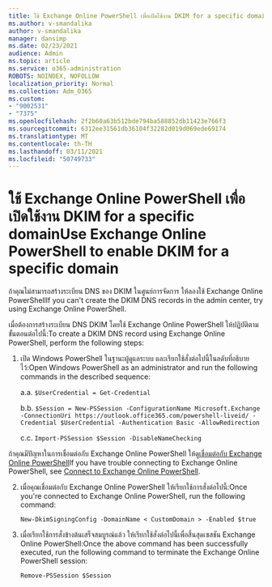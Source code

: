 ```yaml
---
title: ใช้ Exchange Online PowerShell เพื่อเปิดใช้งาน DKIM for a specific domain
ms.author: v-smandalika
author: v-smandalika
manager: dansimp
ms.date: 02/23/2021
audience: Admin
ms.topic: article
ms.service: o365-administration
ROBOTS: NOINDEX, NOFOLLOW
localization_priority: Normal
ms.collection: Adm_O365
ms.custom:
- "9002531"
- "7375"
ms.openlocfilehash: 2f2b60a63b512bde794ba588852db11423e766f3
ms.sourcegitcommit: 6312ee31561db36104f32282d019d069ede69174
ms.translationtype: MT
ms.contentlocale: th-TH
ms.lasthandoff: 03/11/2021
ms.locfileid: "50749733"
---
```

# <a name="use-exchange-online-powershell-to-enable-dkim-for-a-specific-domain"></a><span data-ttu-id="36f6c-102">ใช้ Exchange Online PowerShell เพื่อเปิดใช้งาน DKIM for a specific domain</span><span class="sxs-lookup"><span data-stu-id="36f6c-102">Use Exchange Online PowerShell to enable DKIM for a specific domain</span></span>

<span data-ttu-id="36f6c-103">ถ้าคุณไม่สามารถสร้างระเบียน DNS ของ DKIM ในศูนย์การจัดการ ให้ลองใช้ Exchange Online PowerShell</span><span class="sxs-lookup"><span data-stu-id="36f6c-103">If you can't create the DKIM DNS records in the admin center, try using Exchange Online PowerShell.</span></span> 

<span data-ttu-id="36f6c-104">เมื่อต้องการสร้างระเบียน DNS DKIM โดยใช้ Exchange Online PowerShell ให้ปฏิบัติตามขั้นตอนต่อไปนี้:</span><span class="sxs-lookup"><span data-stu-id="36f6c-104">To create a DKIM DNS record using Exchange Online PowerShell, perform the following steps:</span></span>

1. <span data-ttu-id="36f6c-105">เปิด Windows PowerShell ในฐานะผู้ดูแลระบบ และเรียกใช้สั่งต่อไปนี้ในลดับที่อธิบายไว้:</span><span class="sxs-lookup"><span data-stu-id="36f6c-105">Open Windows PowerShell as an administrator and run the following commands in the described sequence:</span></span>

    <span data-ttu-id="36f6c-106">a.</span><span class="sxs-lookup"><span data-stu-id="36f6c-106">a.</span></span> `$UserCredential = Get-Credential`

    <span data-ttu-id="36f6c-107">b.</span><span class="sxs-lookup"><span data-stu-id="36f6c-107">b.</span></span> `$Session = New-PSSession -ConfigurationName Microsoft.Exchange -ConnectionUri https://outlook.office365.com/powershell-liveid/ -Credential $UserCredential -Authentication Basic -AllowRedirection`

    <span data-ttu-id="36f6c-108">c.</span><span class="sxs-lookup"><span data-stu-id="36f6c-108">c.</span></span> `Import-PSSession $Session -DisableNameChecking`
    
<span data-ttu-id="36f6c-109">ถ้าคุณมีปัญหาในการเชื่อมต่อกับ Exchange Online PowerShell ให้ดู[เชื่อมต่อกับ Exchange Online PowerShell](https://docs.microsoft.com/powershell/exchange/connect-to-exchange-online-powershell)</span><span class="sxs-lookup"><span data-stu-id="36f6c-109">If you have trouble connecting to Exchange Online PowerShell, see [Connect to Exchange Online PowerShell](https://docs.microsoft.com/powershell/exchange/connect-to-exchange-online-powershell).</span></span>

2. <span data-ttu-id="36f6c-110">เมื่อคุณเชื่อมต่อกับ Exchange Online PowerShell ให้เรียกใช้การสั่งต่อไปนี้:</span><span class="sxs-lookup"><span data-stu-id="36f6c-110">Once you're connected to Exchange Online PowerShell, run the following command:</span></span>

    `New-DkimSigningConfig -DomainName < CustomDomain > -Enabled $true`

3. <span data-ttu-id="36f6c-111">เมื่อเรียกใช้การสั่งข้างต้นเสร็จสมบูรณ์แล้ว ให้เรียกใช้สั่งต่อไปนี้เพื่อสิ้นสุดเซสชัน Exchange Online PowerShell:</span><span class="sxs-lookup"><span data-stu-id="36f6c-111">Once the above command has been successfully executed, run the following command to terminate the Exchange Online PowerShell session:</span></span>

    `Remove-PSSession $Session` 



